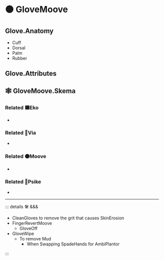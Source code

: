# 🟠 <mooves>GloveMoove</mooves>

## Glove.Anatomy

- Cuff
- Dorsal
- Palm
- Rubber

## Glove.Attributes

## 🕸 GloveMoove.Skema

### Related 🟩<ekos>Eko</ekos>

-

### Related 🔻<via>Via</via>

-

### Related 🟠<mooves>Moove</mooves>

-

### Related 💜<psike>Psike</psike>

-

---

<!-- =================================================== -->
<!-- =================================================== -->
<!-- =================================================== -->
<!-- =================================================== -->
<!-- =================================================== -->
::: details 🛠 <dev>&&&</dev>

- CleanGloves to remove the grit that causes SkinErosion
- FingerRevertMoove
    - GloveOff
- GloveWipe
    - To remove Mud
        - When Swapping SpadeHands for AmbiPlantor

:::
